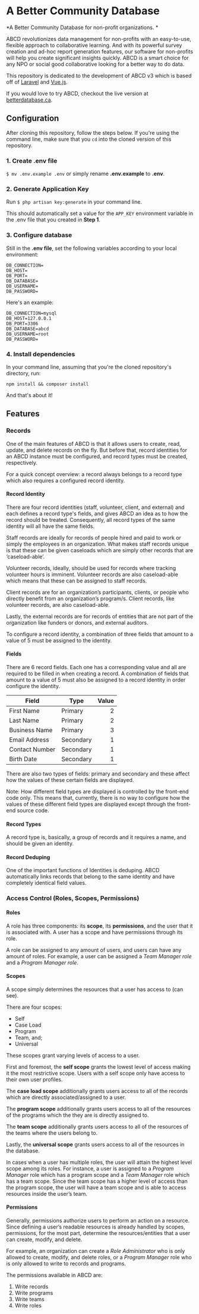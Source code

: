 # A Better Community Database

*A Better Community Database for non-profit organizations. *

ABCD revolutionizes data management for non-profits with an easy-to-use, flexible approach to collaborative learning. And with its powerful survey creation and ad-hoc report generation features, our software for non-profits will help you create significant insights quickly. ABCD is a smart choice for any NPO or social good collaborative looking for a better way to do data.

This repository is dedicated to the development of ABCD v3 which is based off of [Laravel](https://laravel.com/) and [Vue.js](https://vuejs.org/).


If you would love to try ABCD, checkout the live version at [betterdatabase.ca](https://betterdatabase.ca).

## Configuration

After cloning this repository, follow the steps below. If you're using the command line, make sure that you `cd` into the cloned version of this repository. 

### 1. Create .env file

 `$ mv .env.example .env` or simply rename **.env.example** to **.env**.

### 2. Generate Application Key

Run `$ php artisan key:generate` in your command line. 

This should automatically set a value for the `APP_KEY` environment variable in the .env file that you created in **Step 1**.

### 3. Configure database

Still in the **.env file**, set the following variables according to your local environment:

```
DB_CONNECTION=
DB_HOST=
DB_PORT=
DB_DATABASE=
DB_USERNAME=
DB_PASSWORD=
```

Here's an example:

```
DB_CONNECTION=mysql
DB_HOST=127.0.0.1
DB_PORT=3306
DB_DATABASE=abcd
DB_USERNAME=root
DB_PASSWORD=
```

### 4. Install dependencies
In your command line, assuming that you're the cloned repository's directory, run:

`npm install && composer install`

And that's about it!

## Features

### Records
One of the main features of ABCD is that it allows users to create, read, update, and delete records on the fly. But before that, record identities for an ABCD instance must be configured, and record types must be created, respectively.

For a quick concept overview: a record always belongs to a record type which also requires a configured record identity.

#### Record Identity
There are four record identities (staff, volunteer, client, and external) and each defines a record type's fields, and gives ABCD an idea as to how the record should be treated. Consequently, all record types of the same identity will all have the same fields.

Staff records are ideally for records of people hired and paid to work or simply the employees in an organization. What makes staff records unique is that these can be given caseloads which are simply other records that are ‘caseload-able’.

Volunteer records, ideally, should be used for records where tracking volunteer hours is imminent. Volunteer records are also caseload-able which means that these can be assigned to staff records.

Client records are for an organization’s participants, clients, or people who directly benefit from an organization’s program/s. Client records, like volunteer records, are also caseload-able.

Lastly, the external records are for records of entities that are not part of the organization like funders or donors, and external auditors.

To configure a record identity, a combination of three fields that amount to a value of 5 must be assigned to the identity.

#### Fields
There are 6 record fields. Each one has a corresponding value and all are required to be filled in when creating a record. A combination of fields that amount to a value of 5 must also be assigned to a record identity in order configure the identity.

| Field            | Type       | Value  |
|------------------|------------|-------:|
| First Name       | Primary    | 2      |
| Last Name        | Primary    | 2      |
| Business Name    | Primary    | 3      |
| Email Address    | Secondary  | 1      |
| Contact Number   | Secondary  | 1      |
| Birth Date       | Secondary  | 1      | 

There are also two types of fields: primary and secondary and these affect how the values of these certain fields are displayed.

Note: How different field types are displayed is controlled by the front-end code only. This means that, currently, there is no way to configure how the values of these different field types are displayed except through the front-end source code.

#### Record Types
A record type is, basically, a group of records and it requires a name, and should be given an identity.

#### Record Deduping
One of the important functions of Identities is deduping. ABCD automatically links records that belong to the same identity and have completely identical field values. 

### Access Control (Roles, Scopes, Permissions)

#### Roles
A role has three components: its **scope**, its **permissions**, and the user that it is associated with. A user has a scope and have permissions through its role.

A role can be assigned to any amount of users, and users can have any amount of roles. For example, a user can be assigned a *Team Manager role* and a *Program Manager role*.

#### Scopes
A scope simply determines the resources that a user has access to (can see).

There are four scopes: 
* Self 
* Case Load
* Program 
* Team, and; 
* Universal 
    
These scopes grant varying levels of access to a user.

First and foremost, the **self scope** grants the lowest level of access making it the most restrictive scope. Users with a self scope only have access to their own user profiles.

The **case load scope** additionally grants users access to all of the records which are directly associated/assigned to a user.

The **program scope** additionally grants users access to all of the resources of the programs which the they are is directly assigned to.

The **team scope** additionally grants users access to all of the resources of the teams where the users belong to.

Lastly, the **universal scope** grants users access to all of the resources in the database.

In cases when a user has multiple roles, the user will attain the highest level scope among its roles. For instance, a user is assigned to a *Program Manager* role which has a program scope and a *Team Manager* role which has a team scope. Since the team scope has a higher level of access than the program scope, the user will have a team scope and is able to access resources inside the user’s team.

#### Permissions
Generally, permissions authorize users to perform an action on a resource. Since defining a user’s readable resources is already handled by scopes, permissions, for the most part, determine the resources/entities that a user can create, modify, and delete.

For example, an organization can create a *Role Administrator* who is only allowed to create, modify, and delete roles, or a *Program Manager* role who is only allowed to write to records and programs.

The permissions available in ABCD are:
1. Write records
2. Write programs
3. Write teams
4. Write roles
